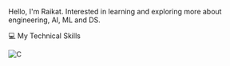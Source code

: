 Hello, I'm Raikat. Interested in learning and exploring more about engineering, AI, ML and DS.

💻 My Technical Skills 


![C](https://img.shields.io/badge/C-0000b3?style=for-the-badge&logo=&logoColor=white)
<!--
**raikat105/raikat105** is a ✨ _special_ ✨ repository because its `README.md` (this file) appears on your GitHub profile.

Here are some ideas to get you started:

- 🔭 I’m currently working on ...
- 🌱 I’m currently learning ...
- 👯 I’m looking to collaborate on ...
- 🤔 I’m looking for help with ...
- 💬 Ask me about ...
- 📫 How to reach me: ...
- 😄 Pronouns: ...
- ⚡ Fun fact: ...
-->
